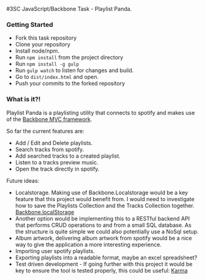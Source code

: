 #3SC JavaScript/Backbone Task - Playlist Panda.

### Getting Started
 - Fork this task repository
 - Clone your repository
 - Install node/npm.
 - Run `npm install` from the project directory
 - Run `npm install -g gulp`
 - Run `gulp watch` to listen for changes and build.
 - Go to `dist/index.html` and open.
 - Push your commits to the forked repository

### What is it?!

Playlist Panda is a playlisting utility that connects to spotify and makes use of the [Backbone MVC framework](http://backbonejs.org).

So far the current features are:

- Add / Edit and Delete playlists.
- Search tracks from spotify.
- Add searched tracks to a created playlist.
- Listen to a tracks preview music.
- Open the track directly in spotify.

Future ideas:
- Localstorage. Making use of Backbone.Localstorage would be a key feature that
  this project would benefit from. I would need to investigate how to save the
  Playlists Collection and the Tracks Collection together.
  [Backbone.localStorage](https://github.com/jeromegn/Backbone.localStorage)
- Another option would be implementing this to a RESTful backend API that performs
  CRUD operations to and from a small SQL database. As the structure is quite simple
  we could also potentially use a NoSql setup.
- Album artwork, delivering album artwork from spotify would be a nice way to give
  the application a more interesting experience.
- Importing user spotify playlists.
- Exporting playlists into a readable format, maybe an excel spreadsheet?
- Test driven development - If going further with this project it would be key to
  ensure the tool is tested properly, this could be useful: [Karma](http://karma-runner.github.io/0.13/index.html)
